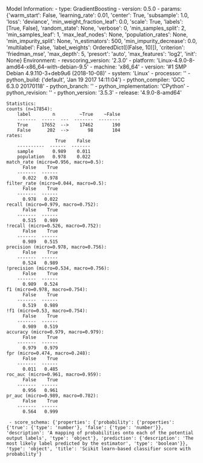 Model Information:
	 - type: GradientBoosting
	 - version: 0.5.0
	 - params: {'warm_start': False, 'learning_rate': 0.01, 'center': True, 'subsample': 1.0, 'loss': 'deviance', 'min_weight_fraction_leaf': 0.0, 'scale': True, 'labels': [True, False], 'random_state': None, 'verbose': 0, 'min_samples_split': 2, 'min_samples_leaf': 1, 'max_leaf_nodes': None, 'population_rates': None, 'min_impurity_split': None, 'n_estimators': 500, 'min_impurity_decrease': 0.0, 'multilabel': False, 'label_weights': OrderedDict([(False, 10)]), 'criterion': 'friedman_mse', 'max_depth': 5, 'presort': 'auto', 'max_features': 'log2', 'init': None}
	Environment:
	 - revscoring_version: '2.3.0'
	 - platform: 'Linux-4.9.0-8-amd64-x86_64-with-debian-9.5'
	 - machine: 'x86_64'
	 - version: '#1 SMP Debian 4.9.110-3+deb9u6 (2018-10-08)'
	 - system: 'Linux'
	 - processor: ''
	 - python_build: ('default', 'Jan 19 2017 14:11:04')
	 - python_compiler: 'GCC 6.3.0 20170118'
	 - python_branch: ''
	 - python_implementation: 'CPython'
	 - python_revision: ''
	 - python_version: '3.5.3'
	 - release: '4.9.0-8-amd64'
	
	Statistics:
	counts (n=17854):
		label        n         ~True    ~False
		-------  -----  ---  -------  --------
		True     17652  -->    17462       190
		False      202  -->       98       104
	rates:
		              True    False
		----------  ------  -------
		sample       0.989    0.011
		population   0.978    0.022
	match_rate (micro=0.956, macro=0.5):
		  False    True
		-------  ------
		  0.022   0.978
	filter_rate (micro=0.044, macro=0.5):
		  False    True
		-------  ------
		  0.978   0.022
	recall (micro=0.979, macro=0.752):
		  False    True
		-------  ------
		  0.515   0.989
	!recall (micro=0.526, macro=0.752):
		  False    True
		-------  ------
		  0.989   0.515
	precision (micro=0.978, macro=0.756):
		  False    True
		-------  ------
		  0.524   0.989
	!precision (micro=0.534, macro=0.756):
		  False    True
		-------  ------
		  0.989   0.524
	f1 (micro=0.978, macro=0.754):
		  False    True
		-------  ------
		  0.519   0.989
	!f1 (micro=0.53, macro=0.754):
		  False    True
		-------  ------
		  0.989   0.519
	accuracy (micro=0.979, macro=0.979):
		  False    True
		-------  ------
		  0.979   0.979
	fpr (micro=0.474, macro=0.248):
		  False    True
		-------  ------
		  0.011   0.485
	roc_auc (micro=0.961, macro=0.959):
		  False    True
		-------  ------
		  0.956   0.961
	pr_auc (micro=0.989, macro=0.782):
		  False    True
		-------  ------
		  0.564   0.999
	
	 - score_schema: {'properties': {'probability': {'properties': {'true': {'type': 'number'}, 'false': {'type': 'number'}}, 'description': 'A mapping of probabilities onto each of the potential output labels', 'type': 'object'}, 'prediction': {'description': 'The most likely label predicted by the estimator', 'type': 'boolean'}}, 'type': 'object', 'title': 'Scikit learn-based classifier score with probability'}

